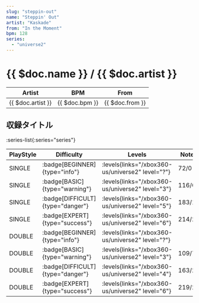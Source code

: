 ```yaml
---
slug: "steppin-out"
name: "Steppin' Out"
artist: "Kaskade"
from: "In the Moment"
bpm: 128
series:
  - "universe2"
---
```


# {{ $doc.name }} / {{ $doc.artist }}

|Artist|BPM|From|
|------|---|----|
|{{ $doc.artist }}|{{ $doc.bpm }}|{{ $doc.from }}|

## 収録タイトル

:series-list{:series="series"}

|PlayStyle|Difficulty|Levels|Notes|Movie|
|---------|----------|------|-----|-----|
|SINGLE| :badge[BEGINNER]{type="info"}| :levels{links="/xbox360-us/universe2" level="?"}|72/0||
|SINGLE| :badge[BASIC]{type="warning"}| :levels{links="/xbox360-us/universe2" level="3"}|116/6||
|SINGLE| :badge[DIFFICULT]{type="danger"}| :levels{links="/xbox360-us/universe2" level="5"}|183/18||
|SINGLE| :badge[EXPERT]{type="success"}| :levels{links="/xbox360-us/universe2" level="6"}|214/28||
|DOUBLE| :badge[BEGINNER]{type="info"}| :levels{links="/xbox360-us/universe2" level="?"}|||
|DOUBLE| :badge[BASIC]{type="warning"}| :levels{links="/xbox360-us/universe2" level="3"}|109/7||
|DOUBLE| :badge[DIFFICULT]{type="danger"}| :levels{links="/xbox360-us/universe2" level="4"}|163/25||
|DOUBLE| :badge[EXPERT]{type="success"}| :levels{links="/xbox360-us/universe2" level="6"}|219/27||
